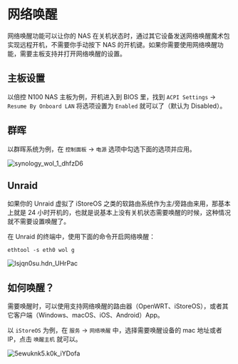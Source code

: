 # 网络唤醒

网络唤醒功能可以让你的 NAS 在关机状态时，通过其它设备发送网络唤醒魔术包实现远程开机，不需要你手动按下 NAS 的开机键。如果你需要使用网络唤醒功能，需要主板支持并打开网络唤醒的设置。

## 主板设置

以倍控 N100 NAS 主板为例，开机进入到 BIOS 里，找到 `ACPI Settings` -> `Resume By Onboard LAN` 将选项设置为 `Enabled` 就可以了（默认为 Disabled）。

## 群晖

以群晖系统为例，在 `控制面板` -> `电源` 选项中勾选下面的选项并应用。

![synology_wol_1_dhfzD6](https://img.slarker.me/blog/synology_wol_1_dhfzD6.png)

## Unraid

如果你的 Unraid 虚拟了 iStoreOS 之类的软路由系统作为主/旁路由来用，那基本上就是 24 小时开机的，也就是说基本上没有关机状态需要唤醒的时候，这种情况就不需要设置唤醒了。

在 Unraid 的终端中，使用下面的命令开启网络唤醒：

```
ethtool -s eth0 wol g
```

![lsjqn0su.hdn_UHrPac](https://img.slarker.me/blog/lsjqn0su.hdn_UHrPac.png)

## 如何唤醒？

需要唤醒时，可以使用支持网络唤醒的路由器（OpenWRT、iStoreOS），或者其它客户端（Windows、macOS、iOS、Android）App。

以 `iStoreOS` 为例，在 `服务` -> `网络唤醒` 中，选择需要唤醒设备的 mac 地址或者 IP，点击 `唤醒主机` 就可以。

![5ewuknk5.k0k_iYDofa](https://img.slarker.me/blog/5ewuknk5.k0k_iYDofa.png)

